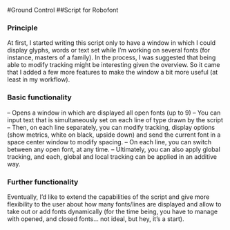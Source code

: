 #Ground Control
##Script for Robofont

### Principle
At first, I started writing this script only to have a window in which I could display glyphs, words or text set while I’m working on several fonts (for instance, masters of a family). In the process, I was suggested that being able to modify tracking might be interesting given the overview. So it came that I added a few more features to make the window a bit more useful (at least in my workflow). 

### Basic functionality
– Opens a window in which are displayed all open fonts (up to 9)
– You can input text that is simultaneously set on each line of type drawn by the script
– Then, on each line separately, you can modify tracking, display options (show metrics, white on black, upside down) and send the current font in a space center window to modify spacing.
– On each line, you can switch between any open font, at any time.
– Ultimately, you can also apply global tracking, and each, global and local tracking can be applied in an additive way.

### Further functionality
Eventually, I’d like to extend the capabilities of the script and give more flexibility to the user about how many fonts/lines are displayed and allow to take out or add fonts dynamically (for the time being, you have to manage with opened, and closed fonts… not ideal, but hey, it’s a start).
